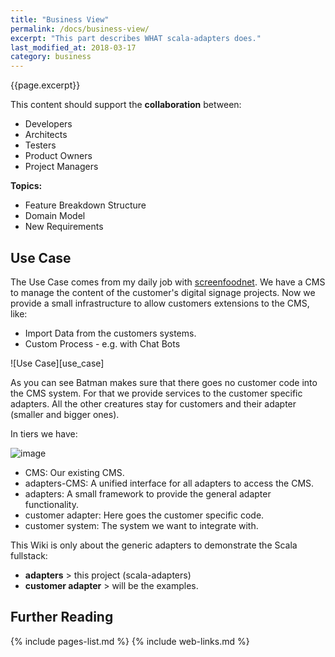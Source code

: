 ```yaml
---
title: "Business View"
permalink: /docs/business-view/
excerpt: "This part describes WHAT scala-adapters does."
last_modified_at: 2018-03-17
category: business
---
```

{{page.excerpt}}

This content should support the **collaboration** between:
* Developers 
* Architects
* Testers
* Product Owners
* Project Managers

**Topics:**
* Feature Breakdown Structure 
* Domain Model
* New Requirements

## Use Case
The Use Case comes from my daily job with [screenfoodnet](https://www.screenfoodnet.com/de/).
We have a CMS to manage the content of the customer's digital signage projects. Now we provide a small infrastructure to allow customers extensions to the CMS, like:
* Import Data from the customers systems.
* Custom Process - e.g. with Chat Bots

![Use Case][use_case]

As you can see Batman makes sure that there goes no customer code into the CMS system. For that we provide services to the customer specific adapters.
All the other creatures stay for customers and their adapter (smaller and bigger ones).

In tiers we have:

![image](https://user-images.githubusercontent.com/3437927/35791017-9eeff01a-0a45-11e8-97e0-64ac183dd9be.png)

* CMS: Our existing CMS.
* adapters-CMS: A unified interface for all adapters to access the CMS.
* adapters: A small framework to provide the general adapter functionality.
* customer adapter: Here goes the customer specific code.
* customer system: The system we want to integrate with.

This Wiki is only about the generic adapters to demonstrate the Scala fullstack:
* **adapters** > this project (scala-adapters)
* **customer adapter** > will be the examples.

## Further Reading
{% include pages-list.md %}
{% include web-links.md %}
